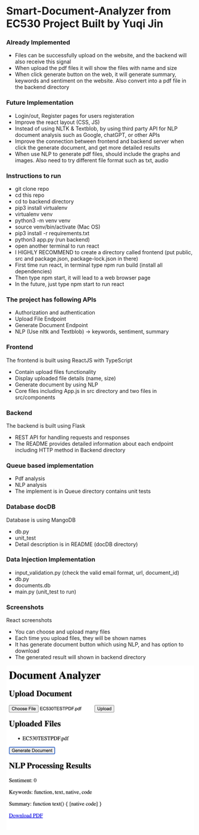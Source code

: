 # Smart-Document-Analyzer from EC530 Project Built by Yuqi Jin

### Already Implemented
* Files can be successfully upload on the website, and the backend will also receive this signal
* When upload the pdf files it will show the files with name and size
* When click generate button on the web, it will generate summary, keywords and sentiment on the website. Also convert into a pdf file in the backend directory

### Future Implementation
* Login/out, Register pages for users registeration
* Improve the react layout (CSS, JS)
* Instead of using NLTK & Textblob, by using third party API for NLP document analysis such as Google, chatGPT, or other APIs
* Improve the connection between frontend and backend server when click the generate document, and get more detailed results
* When use NLP to generate pdf files, should include the graphs and images. Also need to try different file format such as txt, audio

### Instructions to run 
* git clone repo
* cd this repo
* cd to backend directory
* pip3 install virtualenv
* virtualenv venv
* python3 -m venv venv
* source venv/bin/activate (Mac OS)
* pip3 install -r requirements.txt
* python3 app.py (run backend)
* open another terminal to run react
* I HIGHLY RECOMMEND to create a directory called frontend (put public, src and package.json, package-lock.json in there)
* First time run react, in terminal type npm run build (install all dependencies)
* Then type npm start, it will lead to a web browser page
* In the future, just type npm start to run react

### The project has following APIs
* Authorization and authentication
* Upload File Endpoint
* Generate Document Endpoint
* NLP (Use nltk and Textblob) -> keywords, sentiment, summary
  
### Frontend
The frontend is built using ReactJS with TypeScript
* Contain upload files functionality 
* Display uploaded file details (name, size)
* Generate document by using NLP
* Core files including App.js in src directory and two files in src/components

### Backend
The backend is built using Flask
* REST API for handling requests and responses
* The README provides detailed information about each endpoint including HTTP method in Backend directory

### Queue based implementation
* Pdf analysis
* NLP analysis
* The implement is in Queue directory contains unit tests

### Database docDB
Database is using MangoDB
* db.py
* unit_test 
* Detail description is in README (docDB directory)

### Data Injection Implementation
* input_validation.py (check the valid email format, url, document_id)
* db.py
* documents.db
* main.py (unit_test to run)

### Screenshots 
React screenshots
* You can choose and upload many files
* Each time you upload files, they will be shown names
* It has generate document button which using NLP, and has option to download
* The generated result will shown in backend directory
<img src="Screenshot 2024-05-04 at 5.10.24 PM.png">
